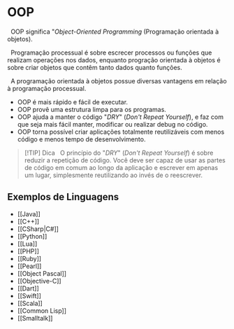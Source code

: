 # OOP
&nbsp; OOP significa "_Object-Oriented Programming_ (Programação orientada à objetos).

&nbsp; Programação processual é sobre escrecer processos ou funções que realizam operações nos dados, enquanto progração orientada à objetos é sobre criar objetos que contêm tanto dados quanto funções.

&nbsp; A programação orientada à objetos possue diversas vantagens em relação à programação processual.

* OOP é mais rápido e fácil de executar.
* OOP provê uma estrutura limpa para os programas.
* OOP ajuda a manter o código "_DRY_" (_Don't Repeat Yourself_), e faz com que seja mais fácil manter, modificar ou realizar debug no código.
* OOP torna possível criar aplicações totalmente reutilizáveis com menos código e menos tempo de desenvolvimento.
> [!TIP] Dica
> &nbsp; O princípio do "_DRY_" (_Don't Repeat Yourself_) é sobre reduzir a repetição de código. Você deve ser capaz de usar as partes de código em comum ao longo da aplicação e escrever em apenas um lugar, simplesmente reutilizando ao invés de o reescrever.

## Exemplos de Linguagens
* [[Java]]
* [[C++]]
* [[CSharp|C#]]
* [[Python]]
* [[Lua]]
* [[PHP]]
* [[Ruby]]
* [[Pearl]]
* [[Object Pascal]]
* [[Objective-C]]
* [[Dart]]
* [[Swift]]
* [[Scala]]
* [[Common Lisp]]
* [[Smalltalk]]